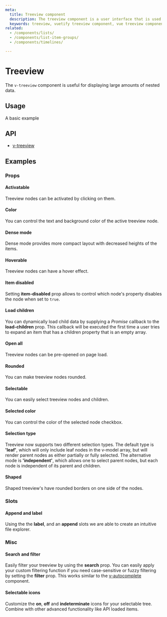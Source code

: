 ```yaml
---
meta:
  title: Treeview component
  description: The treeview component is a user interface that is used to represent hierarchical data in a tree structure.
  keywords: treeview, vuetify treeview component, vue treeview component
related:
  - /components/lists/
  - /components/list-item-groups/
  - /components/timelines/

---
```


# Treeview

The `v-treeview` component is useful for displaying large amounts of nested data.

## Usage

A basic example

<example file="v-treeview/usage" />

## API

- [v-treeview](/api/v-treeview)

## Examples

### Props

#### Activatable

Treeview nodes can be activated by clicking on them.

<example file="v-treeview/prop-activatable" />

#### Color

You can control the text and background color of the active treeview node.

<example file="v-treeview/prop-color" />

#### Dense mode

Dense mode provides more compact layout with decreased heights of the items.

<example file="v-treeview/prop-dense" />

#### Hoverable

Treeview nodes can have a hover effect.

<example file="v-treeview/prop-hoverable" />

#### Item disabled

Setting **item-disabled** prop allows to control which node's property disables the node when set to `true`.

<example file="v-treeview/prop-item-disabled" />

#### Load children

You can dynamically load child data by supplying a _Promise_ callback to the **load-children** prop. This callback will be executed the first time a user tries to expand an item that has a children property that is an empty array.

<example file="v-treeview/prop-load-children" />

#### Open all

Treeview nodes can be pre-opened on page load.

<example file="v-treeview/prop-open-all" />

#### Rounded

You can make treeview nodes rounded.

<example file="v-treeview/prop-rounded" />

#### Selectable

You can easily select treeview nodes and children.

<example file="v-treeview/prop-selectable" />

#### Selected color

You can control the color of the selected node checkbox.

<example file="v-treeview/prop-selected-color" />

#### Selection type

Treeview now supports two different selection types. The default type is **'leaf'**, which will only include leaf nodes in the v-model array, but will render parent nodes as either partially or fully selected. The alternative mode is **'independent'**, which allows one to select parent nodes, but each node is independent of its parent and children.

<example file="v-treeview/prop-selection-type" />

#### Shaped

Shaped treeview's have rounded borders on one side of the nodes.

<example file="v-treeview/prop-shaped" />

### Slots

#### Append and label

Using the the **label**, and an **append** slots we are able to create an intuitive file explorer.

<example file="v-treeview/slot-append-and-label" />

### Misc

#### Search and filter

Easily filter your treeview by using the **search** prop. You can easily apply your custom filtering function if you need case-sensitive or fuzzy filtering by setting the **filter** prop. This works similar to the [v-autocomplete](/components/autocompletes) component.

<example file="v-treeview/misc-search-and-filter" />

#### Selectable icons

Customize the **on**, **off** and **indeterminate** icons for your selectable tree. Combine with other advanced functionality like API loaded items.

<example file="v-treeview/misc-selectable-icons" />

<backmatter />
